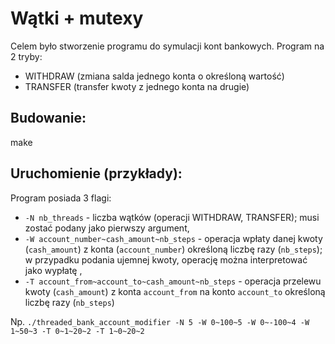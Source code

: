 # Wątki + mutexy

Celem było stworzenie programu do symulacji kont bankowych. Program na 2 tryby:
- WITHDRAW (zmiana salda jednego konta o określoną wartość)
- TRANSFER (transfer kwoty z jednego konta na drugie)

## Budowanie:
make

## Uruchomienie (przykłady):
Program posiada 3 flagi:
  - `-N nb_threads` - liczba wątków (operacji WITHDRAW, TRANSFER); musi zostać podany jako pierwszy argument,
  - `-W account_number~cash_amount~nb_steps` - operacja wpłaty danej kwoty (`cash_amount`) z konta (`account_number`) określoną liczbę razy (`nb_steps`); w przypadku podania ujemnej kwoty, operację można interpretować jako wypłatę ,
  - `-T account_from~account_to~cash_amount~nb_steps` - operacja przelewu kwoty (`cash_amount`) z konta `account_from` na konto `account_to` określoną liczbę razy (`nb_steps`)

Np. `./threaded_bank_account_modifier -N 5 -W 0~100~5 -W 0~-100~4 -W 1~50~3 -T 0~1~20~2 -T 1~0~20~2`
